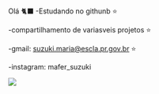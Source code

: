  Olá 🐈‍⬛ 
-Estudando no githunb ⭐

-compartilhamento de variasveis projetos ⭐

-gmail: suzuki.maria@escla.pr.gov.br ⭐

-instagram: mafer_suzuki

![](https://media.tenor.com/olr0tUuWI7gAAAAj/cuh-cat.gif)
